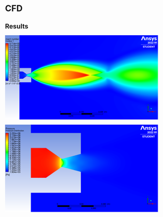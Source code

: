 # CFD
## Results
![](nozzle_velocity_ansys_simulation.png)

![](nozzle_pressure_ansys_simulation.png)

